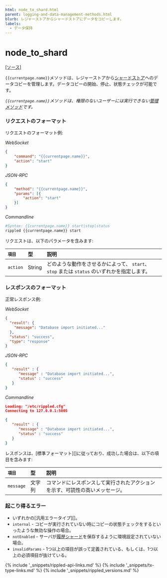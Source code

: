 ```yaml
---
html: node_to_shard.html
parent: logging-and-data-management-methods.html
blurb: レジャーストアからシャードストアにデータをコピーします。
labels:
  - データ保持
---
```

# node_to_shard
[[ソース]](https://github.com/XRPLF/rippled/blob/develop/src/ripple/rpc/handlers/NodeToShard.cpp "Source")

`{{currentpage.name}}`メソッドは、レジャーストアから[シャードストア](history-sharding.html)へのデータコピーを管理します。データコピーの開始、停止、状態チェックが可能です。

_`{{currentpage.name}}`メソッドは、権限のないユーザーには実行できない[管理メソッド](admin-api-methods.html)です。_


### リクエストのフォーマット

リクエストのフォーマット例:

<!-- MULTICODE_BLOCK_START -->

*WebSocket*

```json
{
    "command": "{{currentpage.name}}",
    "action": "start"
}
```

*JSON-RPC*

```json
{
    "method": "{{currentpage.name}}",
    "params": [{
        "action": "start"
    }]
}
```

*Commandline*

```sh
#Syntax: {{currentpage.name}} start|stop|status
rippled {{currentpage.name}} start
```

<!-- MULTICODE_BLOCK_END -->

リクエストは、以下のパラメータを含みます:

| `項目`  | 型   | 説明
|:---------|:-------|:---------------------------------------------------------|
| `action` | String | どのような動作をさせるかによって、 `start`、`stop` または `status` のいずれかを指定します。 |


### レスポンスのフォーマット

正常レスポンス例:

<!-- MULTICODE_BLOCK_START -->

*WebSocket*

```json
{
  "result": {
    "message": "Database import initiated..."
  },
  "status": "success",
  "type": "response"
}
```

*JSON-RPC*

```json
{
   "result" : {
      "message" : "Database import initiated...",
      "status" : "success"
   }
}

```

*Commandline*

```json
Loading: "/etc/rippled.cfg"
Connecting to 127.0.0.1:5005

{
   "result" : {
      "message" : "Database import initiated...",
      "status" : "success"
   }
}

```

<!-- MULTICODE_BLOCK_END -->

レスポンスは、[標準フォーマット][]に従っており、成功した場合は、以下の項目を含みます:

| `項目`   | 型   | 説明                                             |
|:----------|:-------|:--------------------------------------------------------|
| `message` | 文字列 | コマンドにレスポンスして実行されたアクションを示す、可読性の高いメッセージ。 |


### 起こり得るエラー

- いずれかの[汎用エラータイプ][]。
- `internal` - コピーが実行されていない時にコピーの状態チェックをするといったような無効な操作の場合。
- `notEnabled` - サーバが[履歴シャード](history-sharding.html)を保存するように環境設定されていない場合。
- `invalidParams` - 1つ以上の項目が誤って定義されている、もしくは、1つ以上の必須項目が抜けている。

<!--{# common link defs #}-->
{% include '_snippets/rippled-api-links.md' %}
{% include '_snippets/tx-type-links.md' %}
{% include '_snippets/rippled_versions.md' %}
